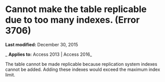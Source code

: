 
# Cannot make the <name> table replicable due to too many indexes. (Error 3706)

 **Last modified:** December 30, 2015

 _ **Applies to:** Access 2013 | Access 2016_

The table cannot be made replicable because replication system indexes cannot be added. Adding these indexes would exceed the maximum index limit.


